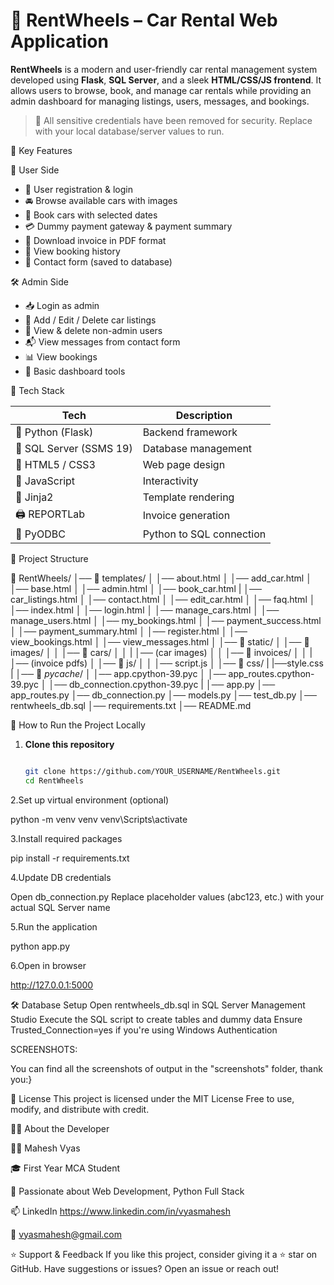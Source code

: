 # 🚗 RentWheels – Car Rental Web Application

**RentWheels** is a modern and user-friendly car rental management system developed using **Flask**, **SQL Server**, and a sleek **HTML/CSS/JS frontend**. It allows users to browse, book, and manage car rentals while providing an admin dashboard for managing listings, users, messages, and bookings.

> 🔐 All sensitive credentials have been removed for security. Replace with your local database/server values to run.


📌 Key Features

👤 User Side
- 🔐 User registration & login
- 🚘 Browse available cars with images
- 📝 Book cars with selected dates
- 💳 Dummy payment gateway & payment summary
- 📄 Download invoice in PDF format
- 📅 View booking history
- 📩 Contact form (saved to database)

🛠️ Admin Side
- 📥 Login as admin
- 🚗 Add / Edit / Delete car listings
- 👥 View & delete non-admin users
- 📬 View messages from contact form
- 📊 View bookings
- 🔧 Basic dashboard tools


🧰 Tech Stack

| Tech | Description |
|------|-------------|
| 🐍 Python (Flask) | Backend framework |
| 🧾 SQL Server (SSMS 19) | Database management |
| 🎨 HTML5 / CSS3 | Web page design |
| 🧠 JavaScript | Interactivity |
| 🧩 Jinja2 | Template rendering |
| 🖨️ REPORTLab | Invoice generation |
| 🔗 PyODBC | Python to SQL connection |


📁 Project Structure

📂 RentWheels/
│── 📂 templates/
│   │── about.html
│   │── add_car.html
│   │── base.html
│   │── admin.html
│   │── book_car.html
|   │── car_listings.html
│   │── contact.html
│   │── edit_car.html
│   │── faq.html
│   │── index.html
│   │── login.html
│   │── manage_cars.html
│   │── manage_users.html
│   │── my_bookings.html
│   │── payment_success.html
│   │── payment_summary.html
│   │── register.html
│   │── view_bookings.html
│   │── view_messages.html
│
│── 📂 static/
│   │── 📂 images/
│   │   │── 📂 cars/
│   │   |   │── (car images)
│   │   │── 📂 invoices/
│   │   |   │── (invoice pdfs)
│   │── 📂 js/
│   │   │── script.js
│   │── 📂 css/
|       |──style.css
|
│── 📂 _pycache_/
│   │── app.cpython-39.pyc
│   │── app_routes.cpython-39.pyc
│   │── db_connection.cpython-39.pyc
|
│── app.py
│── app_routes.py
│── db_connection.py
│── models.py
│── test_db.py
│── rentwheels_db.sql
│── requirements.txt
│── README.md   


🚀 How to Run the Project Locally

1. **Clone this repository**
   ```bash
   
   git clone https://github.com/YOUR_USERNAME/RentWheels.git
   cd RentWheels
   
2.Set up virtual environment (optional)

python -m venv venv
venv\Scripts\activate

3.Install required packages

pip install -r requirements.txt

4.Update DB credentials

Open db_connection.py
Replace placeholder values (abc123, etc.) with your actual SQL Server name

5.Run the application

python app.py

6.Open in browser

http://127.0.0.1:5000


🛠️ Database Setup
Open rentwheels_db.sql in SQL Server Management Studio
Execute the SQL script to create tables and dummy data
Ensure Trusted_Connection=yes if you're using Windows Authentication

SCREENSHOTS:

You can find all the screenshots of output in the "screenshots" folder, thank you:}


📄 License
This project is licensed under the MIT License
Free to use, modify, and distribute with credit.


🙋‍♂️ About the Developer

👨‍💻 Mahesh Vyas

🎓 First Year MCA Student

💼 Passionate about Web Development, Python Full Stack

📫 LinkedIn https://www.linkedin.com/in/vyasmahesh

📧 vyasmahesh@gmail.com 

⭐ Support & Feedback
If you like this project, consider giving it a ⭐ star on GitHub.
Have suggestions or issues? Open an issue or reach out!
